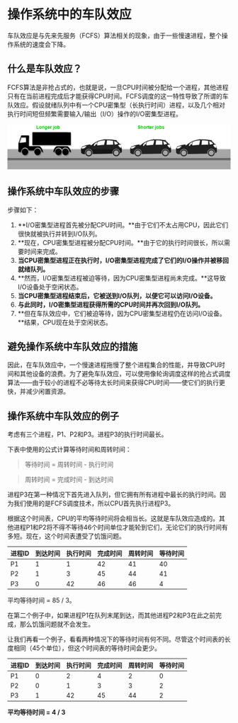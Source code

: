 # 操作系统中的车队效应

车队效应是与先来先服务（FCFS）算法相关的现象，由于一些慢速进程，整个操作系统的速度会下降。

## 什么是车队效应？

FCFS算法是非抢占式的，也就是说，一旦CPU时间被分配给一个进程，其他进程只有在当前进程完成后才能获得CPU时间。FCFS调度的这一特性导致了所谓的车队效应。假设就绪队列中有一个CPU密集型（长执行时间）进程，以及几个相对执行时间短但频繁需要输入/输出（I/O）操作的I/O密集型进程。

![车队效应](./image/222-2-660.png)

## 操作系统中车队效应的步骤

步骤如下：

1. **I/O密集型进程首先被分配CPU时间。**由于它们不太占用CPU，因此它们很快就被执行并转到I/O队列。
2. **现在，CPU密集型进程被分配CPU时间。**由于它的执行时间很长，所以需要时间来完成。
3. **当CPU密集型进程正在执行时，I/O密集型进程完成了它们的I/O操作并被移回就绪队列。**
4. **然而，I/O密集型进程被迫等待，因为CPU密集型进程尚未完成。**这导致I/O设备处于空闲状态。
5. **当CPU密集型进程结束后，它被送到I/O队列，以便它可以访问I/O设备。**
6. **与此同时，I/O密集型进程获得所需的CPU时间并再次回到I/O队列。**
7. **但在车队效应中，它们被迫等待，因为CPU密集型进程仍在访问I/O设备。**结果，CPU现在处于空闲状态。

## 避免操作系统中车队效应的措施

因此，在车队效应中，一个慢速进程拖慢了整个进程集合的性能，并导致CPU时间和其他设备的浪费。为了避免车队效应，可以使用像轮询调度这样的抢占式调度算法——由于较小的进程不必等待太长时间来获得CPU时间——使它们的执行更快，并减少闲置资源。

## 操作系统中车队效应的例子

考虑有三个进程，P1、P2和P3。进程P3的执行时间最长。

下表中使用的公式计算等待时间和周转时间：

> 等待时间 = 周转时间 - 执行时间

> 周转时间 = 完成时间 - 到达时间

进程P3在第一种情况下首先进入队列，但它拥有所有进程中最长的执行时间。因为我们使用的是FCFS调度技术，所以CPU首先执行进程P3。

根据这个时间表，CPU的平均等待时间将会相当长。这就是车队效应造成的。其他进程P1和P2将不得不等待46个时间单位才能轮到它们，无论它们的执行时间有多短。现在，这个时间表遭受了饥饿问题。

| 进程ID | 到达时间 | 执行时间 | 完成时间 | 周转时间 | 等待时间 |
| --- | --- | --- | --- | --- | --- |
| P1 | 1 | 1 | 42 | 41 | 40 |
| P2 | 1 | 3 | 45 | 44 | 41 |
| P3 | 0 | 42 | 46 | 46 | 4 |

平均等待时间 = 85 / 3。

在第二个例子中，如果进程P1在队列末尾到达，而其他进程P2和P3在此之前完成，那么饥饿问题就不会发生。

让我们再看一个例子，看看两种情况下的等待时间有何不同。尽管这个时间表的长度相同（45个单位），但这个时间表的等待时间会更少。

| 进程ID | 到达时间 | 执行时间 | 完成时间 | 周转时间 | 等待时间 |
| --- | --- | --- | --- | --- | --- |
| P1 | 0 | 2 | 4 | 2 | 0 |
| P2 | 0 | 1 | 3 | 3 | 2 |
| P3 | 1 | 42 | 45 | 44 | 2 |

**平均等待时间 = 4 / 3**


